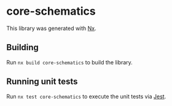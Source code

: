 # core-schematics

This library was generated with [Nx](https://nx.dev).

## Building

Run `nx build core-schematics` to build the library.

## Running unit tests

Run `nx test core-schematics` to execute the unit tests via [Jest](https://jestjs.io).
